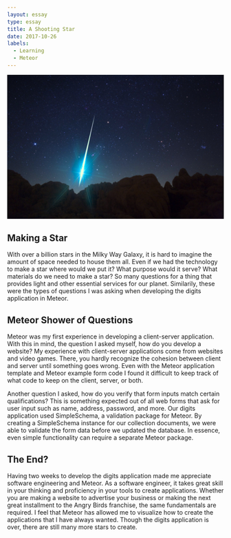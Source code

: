 ```yaml
---
layout: essay
type: essay
title: A Shooting Star
date: 2017-10-26
labels:
  - Learning
  - Meteor
---
```


<img class="ui fluid image" src="../images/meteor.jpg">

## Making a Star

With over a billion stars in the Milky Way Galaxy, it is hard to imagine the amount of space needed to house them all. Even if we had the technology to make a star where would we put it? What purpose would it serve? What materials do we need to make a star? So many questions for a thing that provides light and other essential services for our planet. Similarily, these were the types of questions I was asking when developing the digits application in Meteor.

## Meteor Shower of Questions

Meteor was my first experience in developing a client-server application. With this in mind, the question I asked myself, how do you develop a website? My experience with client-server applications come from websites and video games. There, you hardly recognize the cohesion between client and server until something goes wrong. Even with the Meteor application template and Meteor example form code I found it difficult to keep track of what code to keep on the client, server, or both.

Another question I asked, how do you verify that form inputs match certain qualifications? This is something expected out of all web forms that ask for user input such as name, address, password, and more. Our digits application used SimpleSchema, a validation package for Meteor. By creating a SimpleSchema instance for our collection documents, we were able to validate the form data before we updated the database. In essence, even simple functionality can require a separate Meteor package.

## The End?

Having two weeks to develop the digits application made me appreciate software engineering and Meteor. As a software engineer, it takes great skill in your thinking and proficiency in your tools to create applications. Whether you are making a website to advertise your business or making the next great installment to the Angry Birds franchise, the same fundamentals are required. I feel that Meteor has allowed me to visualize how to create the applications that I have always wanted. Though the digits application is over, there are still many more stars to create. 
